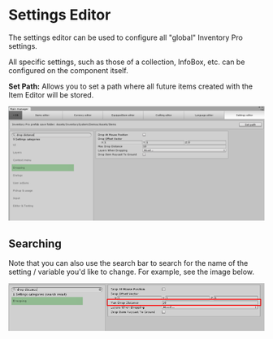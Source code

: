 # Settings Editor

The settings editor can be used to configure all "global" Inventory Pro settings.

All specific settings, such as those of a collection, InfoBox, etc. can be configured on the component itself.

**Set Path:** Allows you to set a path where all future items created with the Item Editor will be stored.

![](Assets/SettingsEditor.png)

## Searching

Note that you can also use the search bar to search for the name of the setting / variable you'd like to change. For example, see the image below.

![](Assets/SettingsEditorSearching.png)